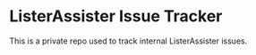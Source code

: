 # ListerAssister Issue Tracker
This is a private repo used to track internal ListerAssister issues.  
